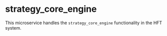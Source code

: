 # strategy_core_engine

This microservice handles the `strategy_core_engine` functionality in the HFT system.